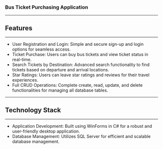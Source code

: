 ### Bus Ticket Purchasing Application

---

## Features

---

- User Registration and Login: Simple and secure sign-up and login options for seamless access.
- Ticket Purchase: Users can buy bus tickets and view ticket status in real-time.
- Search Tickets by Destination: Advanced search functionality to find tickets based on departure and arrival locations.
- Star Ratings: Users can leave star ratings and reviews for their travel experiences.
- Full CRUD Operations: Complete create, read, update, and delete functionalities for managing all database tables.

---

## Technology Stack

---

- Application Development: Built using WinForms in C# for a robust and user-friendly desktop application.
- Database Management: Utilizes SQL Server for efficient and scalable database management.

